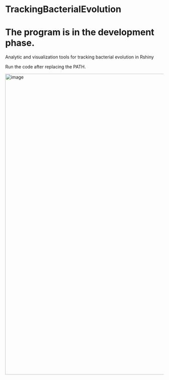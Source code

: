 # TrackingBacterialEvolution

# The program is in the development phase.

Analytic and visualization tools for tracking bacterial evolution in Rshiny

Run the code after replacing the PATH.

<img width="955" alt="image" src="https://user-images.githubusercontent.com/105786517/208295986-196dc980-e1c8-492f-8359-be999139a49a.png">

